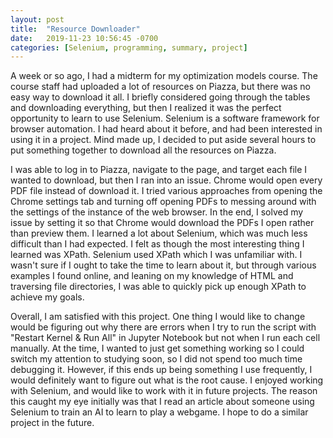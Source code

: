 ```yaml
---
layout: post
title:  "Resource Downloader"
date:   2019-11-23 10:56:45 -0700
categories: [Selenium, programming, summary, project]
---
```

A week or so ago, I had a midterm for my optimization models course. The course staff had uploaded a lot of resources on Piazza, but there was no easy way to download it all. I briefly considered going through the tables and downloading everything, but then I realized it was the perfect opportunity to learn to use Selenium. Selenium is a software framework for browser automation. I had heard about it before, and had been interested in using it in a project. Mind made up, I decided to put aside several hours to put something together to download all the resources on Piazza.


I was able to log in to Piazza, navigate to the page, and target each file I wanted to download, but then I ran into an issue. Chrome would open every PDF file instead of download it. I tried various approaches from opening the Chrome settings tab and turning off opening PDFs to messing around with the settings of the instance of the web browser.
In the end, I solved my issue by setting it so that Chrome would download the PDFs I open rather than preview them.
I learned a lot about Selenium, which was much less difficult than I had expected. I felt as though the most interesting thing I learned was XPath. Selenium used XPath which I was unfamiliar with. I wasn't sure if I ought to take the time to learn about it, but through various examples I found online, and leaning on my knowledge of HTML and traversing file directories, I was able to quickly pick up enough XPath to achieve my goals.


Overall, I am satisfied with this project. One thing I would like to change would be figuring out why there are errors when I try to run the script with "Restart Kernel & Run All" in Jupyter Notebook but not when I run each cell manually. At the time, I wanted to just get something working so I could switch my attention to studying soon, so I did not spend too much time debugging it. However, if this ends up being something I use frequently, I would definitely want to figure out what is the root cause.
I enjoyed working with Selenium, and would like to work with it in future projects. The reason this caught my eye initially was that I read an article about someone using Selenium to train an AI to learn to play a webgame. I hope to do a similar project in the future.
